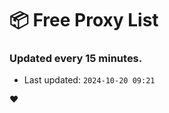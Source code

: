 # :package: Free Proxy List
### Updated every 15 minutes.

- Last updated: `2024-10-20 09:21`

:heart:
